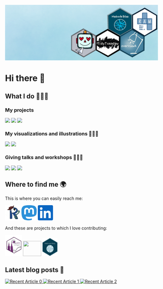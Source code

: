 ![image](https://raw.githubusercontent.com/cosimameyer/cosimameyer/master/img/background_smaller.jpg) 

# Hi there 👋

## What I do 👩🏼‍💻

### My projects
[![](https://github-readme-stats.vercel.app/api/pin/?username=cosimameyer&repo=overviewR)](https://github.com/cosimameyer/overviewR)
[![](https://github-readme-stats.vercel.app/api/pin/?username=dennis-hammerschmidt&repo=Coro2vid-19)](https://github.com/dennis-hammerschmidt/Coro2vid-19)
[![](https://github-readme-stats.vercel.app/api/pin/?username=dennis-hammerschmidt&repo=telegram-bot)](https://github.com/dennis-hammerschmidt/telegram-bot)
  
### My visualizations and illustrations 👩🏼‍🎨
[![](https://github-readme-stats.vercel.app/api/pin/?username=cosimameyer&repo=TidyTuesday)](https://github.com/cosimameyer/TidyTuesday)
[![](https://github-readme-stats.vercel.app/api/pin/?username=cosimameyer&repo=illustrations)](https://github.com/cosimameyer/illustrations)

### Giving talks and workshops 👩🏼‍💻
[![](https://github-readme-stats.vercel.app/api/pin/?username=cosimameyer&repo=conflict-elections)](https://github.com/cosimameyer/conflict-elections)
[![](https://github-readme-stats.vercel.app/api/pin/?username=cosimameyer&repo=nlp-talk)](https://github.com/cosimameyer/nlp-talk)
[![](https://github-readme-stats.vercel.app/api/pin/?username=cosimameyer&repo=writing_packages)](https://github.com/cosimameyer/writing_packages)

<!--
- 🔦 [**overviewR**](https://github.com/cosimameyer/overviewR) [![CRAN\_Status\_Badge](https://www.r-pkg.org/badges/version/overviewR)](https://cran.r-project.org/package=overviewR) is a neat CRAN package that helps you to get a quick overview of your data
- 🦠 [**Coro2vid-19**](https://github.com/dennis-hammerschmidt/Coro2vid-19) is a search engine that allows you to search > 20,000 scientific articles on coronaviruses for keywords, titles, and authors to discover relevant research in the field - you can try out the [ShinyApp here](https://cosima-meyer.shinyapps.io/coro2vid-19-shinyapp/)
- 🤖 [**Telegram bot**](https://github.com/dennis-hammerschmidt/telegram-bot) that sends you flashcards every morning and evening in Telegram using Python and AWS Lambda
- 👩🏼‍🎨 [**TidyTuesday**](https://github.com/cosimameyer/TidyTuesday) is like a playground for me to try out something new
- 👩🏼‍💻 Giving talks and workshops about [**ShinyApps**](https://github.com/cosimameyer/conflict-elections), [**NLP**](https://github.com/cosimameyer/nlp-talk), and [**package development**](https://cosimameyer.rbind.io/slides/overviewr/talk#1) 
- 🕊 In the past, I also **studied conflicts and development worldwide** and enjoyed teaching courses in computational social sciences and peace and conflict studies at the university. You can find a repository with my [teaching material](https://github.com/cosimameyer/complexities-in-analyzing-conflict-course-material) 👩🏼‍🏫 and material for a [ShinyApp](https://github.com/cosimameyer/conflict-elections) that I created ✨
--> 

## Where to find me 🌍

This is where you can easily reach me:

<a href="https://cosimameyer.com"><img src="https://github.com/cosimameyer/cosimameyer/blob/master/img/featured.png" data-canonical-src="https://cosimameyer.com" width="50" height="50" /></a>
<a href="https://mas.to/@cosima_meyer"><img src="https://github.com/cosimameyer/cosimameyer/blob/master/img/Mastodon_Logotype.png" data-canonical-src="https://mas.to/@cosima_meyer" width="50" height="50" /></a>
<a href="https://www.linkedin.com/in/cosimameyer/"><img src="https://github.com/cosimameyer/cosimameyer/blob/master/img/linkedin.svg" data-canonical-src="https://www.linkedin.com/in/cosimameyer/" width="50" height="50" /></a> 

And these are projects to which I love contributing: 

<a href="https://linktr.ee/rladies_cologne"><img src="https://github.com/rladiescologne/.github/blob/main/profile/R-Ladies_Cologne.png" data-canonical-src="https://linktr.ee/rladies_cologne" width="55" height="70" /></a>
<a href="https://correlaid.org/"><img src="https://i.imgur.com/2bjkz4f.png" data-canonical-src="https://correlaid.org/" width="60" height="50" /></a>
<a href="https://www.mzes.uni-mannheim.de/socialsciencedatalab/"><img src="https://github.com/SocialScienceDataLab/.github/blob/main/DMU-logo.png" data-canonical-src="https://www.mzes.uni-mannheim.de/socialsciencedatalab/" width="50" height="60" /></a>

<!--- - Blogging about data science at [Methods Bites](https://www.mzes.uni-mannheim.de/socialsciencedatalab/) 👾
- Co-organizing [R-Ladies Cologne](https://linktr.ee/rladies_cologne) 💜
- Data for good @ [CorrelAid](https://correlaid.org/)
- Supporting young scholars in the field of social sciences as a chairwoman at [RAM e.V.](https://www.ram-ev.de) 🎓
[Tweeting](https://twitter.com/cosima_meyer) 🐥 about what interests me
- [Posting new projects on my website](https://cosimameyer.com) 💻, and [updates on LinkedIn](https://www.linkedin.com/in/cosimameyer/) 👩🏼‍💼-->

## Latest blog posts 📝

<a target="_blank" href="https://github-readme-medium-recent-article.vercel.app/medium/@cosimameyer/0"><img src="https://github-readme-medium-recent-article.vercel.app/medium/@cosimameyer/0" alt="Recent Article 0"> 
<a target="_blank" href="https://github-readme-medium-recent-article.vercel.app/medium/@cosimameyer/1"><img src="https://github-readme-medium-recent-article.vercel.app/medium/@cosimameyer/1" alt="Recent Article 1"> 
<a target="_blank" href="https://github-readme-medium-recent-article.vercel.app/medium/@cosimameyer/2"><img src="https://github-readme-medium-recent-article.vercel.app/medium/@cosimameyer/2" alt="Recent Article 2"> 
<!-- <a target="_blank" href="https://github-readme-medium-recent-article.vercel.app/medium/@cosimameyer/3"><img src="https://github-readme-medium-recent-article.vercel.app/medium/@cosimameyer/3" alt="Recent Article 3"> 
<a target="_blank" href="https://github-readme-medium-recent-article.vercel.app/medium/@cosimameyer/4"><img src="https://github-readme-medium-recent-article.vercel.app/medium/@cosimameyer/4" alt="Recent Article 4"> -->

<!-- BLOG-POST-LIST:START -->
<!-- BLOG-POST-LIST:END -->
